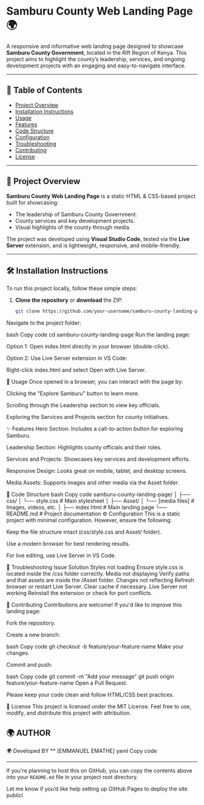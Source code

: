 # Samburu County Web Landing Page 🌍

A responsive and informative web landing page designed to showcase **Samburu County Government**, located in the Rift Region of Kenya. This project aims to highlight the county’s leadership, services, and ongoing development projects with an engaging and easy-to-navigate interface.

---

## 📌 Table of Contents

- [Project Overview](#project-overview)
- [Installation Instructions](#installation-instructions)
- [Usage](#usage)
- [Features](#features)
- [Code Structure](#code-structure)
- [Configuration](#configuration)
- [Troubleshooting](#troubleshooting)
- [Contributing](#contributing)
- [License](#license)

---

## 📝 Project Overview

**Samburu County Web Landing Page** is a static HTML & CSS-based project built for showcasing:

- The leadership of Samburu County Government.
- County services and key development projects.
- Visual highlights of the county through media.

The project was developed using **Visual Studio Code**, tested via the **Live Server** extension, and is lightweight, responsive, and mobile-friendly.

---

## 🛠️ Installation Instructions

To run this project locally, follow these simple steps:

1. **Clone the repository** or **download** the ZIP:
   ```bash
   git clone https://github.com/your-username/samburu-county-landing-page.git
Navigate to the project folder:

bash
Copy code
cd samburu-county-landing-page
Run the landing page:

Option 1: Open index.html directly in your browser (double-click).

Option 2: Use Live Server extension in VS Code:

Right-click index.html and select Open with Live Server.

🚀 Usage
Once opened in a browser, you can interact with the page by:

Clicking the "Explore Samburu" button to learn more.

Scrolling through the Leadership section to view key officials.

Exploring the Services and Projects section for county initiatives.

✨ Features
Hero Section: Includes a call-to-action button for exploring Samburu.

Leadership Section: Highlights county officials and their roles.

Services and Projects: Showcases key services and development efforts.

Responsive Design: Looks great on mobile, tablet, and desktop screens.

Media Assets: Supports images and other media via the Asset folder.

📁 Code Structure
bash
Copy code
samburu-county-landing-page/
│
├── css/
│   └── style.css         # Main stylesheet
│
├── Asset/
│   └── [media files]     # Images, videos, etc.
│
├── index.html            # Main landing page
└── README.md             # Project documentation
⚙️ Configuration
This is a static project with minimal configuration. However, ensure the following:

Keep the file structure intact (css/style.css and Asset/ folder).

Use a modern browser for best rendering results.

For live editing, use Live Server in VS Code.

🐛 Troubleshooting
Issue	Solution
Styles not loading	Ensure style.css is located inside the /css folder correctly.
Media not displaying	Verify paths and that assets are inside the /Asset folder.
Changes not reflecting	Refresh browser or restart Live Server. Clear cache if necessary.
Live Server not working	Reinstall the extension or check for port conflicts.

🤝 Contributing
Contributions are welcome! If you'd like to improve this landing page:

Fork the repository.

Create a new branch:

bash
Copy code
git checkout -b feature/your-feature-name
Make your changes.

Commit and push:

bash
Copy code
git commit -m "Add your message"
git push origin feature/your-feature-name
Open a Pull Request.

Please keep your code clean and follow HTML/CSS best practices.

📄 License
This project is licensed under the MIT License.
Feel free to use, modify, and distribute this project with attribution.

##  🌍 AUTHOR
🌍 Developed BY ** [EMMANUEL EMATHE]
yaml
Copy code

---

If you're planning to host this on GitHub, you can copy the contents above into your `README.md` file in your project root directory.

Let me know if you’d like help setting up GitHub Pages to deploy the site publicl
